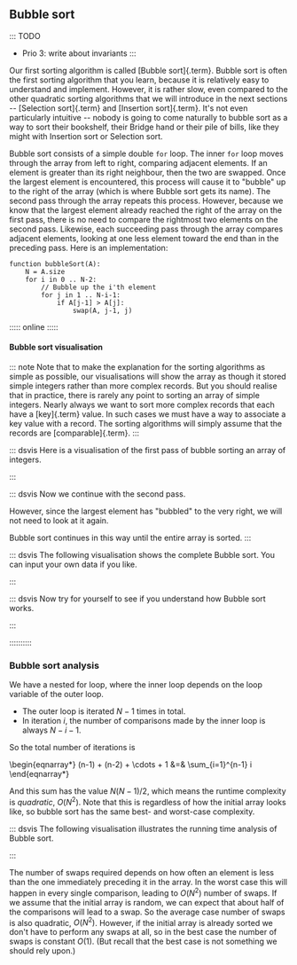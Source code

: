 
## Bubble sort

::: TODO
- Prio 3: write about invariants
:::

Our first sorting algorithm is called [Bubble sort]{.term}.
Bubble sort is often the first sorting algorithm that you learn, because it is relatively easy to understand and implement.
However, it is rather slow, even compared to the other quadratic sorting algorithms that we will introduce in the next sections -- [Selection sort]{.term} and [Insertion sort]{.term}.
It's not even particularly intuitive -- nobody is going to come naturally to bubble sort as a way to sort their bookshelf, their Bridge hand or their pile of bills, like they might with Insertion sort or Selection sort.

Bubble sort consists of a simple double `for` loop.
The inner `for` loop moves through the array from left to right, comparing adjacent elements.
If an element is greater than its right neighbour, then the two are swapped.
Once the largest element is encountered, this process will
cause it to "bubble" up to the right of the array (which is where
Bubble sort gets its name). The second pass through the array repeats
this process. However, because we know that the largest
element already reached the right of the array on the first pass, there is
no need to compare the rightmost two elements on the second pass.
Likewise, each succeeding pass through the array compares adjacent
elements, looking at one less element toward the end than in the
preceding pass. Here is an implementation:

    function bubbleSort(A):
        N = A.size
        for i in 0 .. N-2:
            // Bubble up the i'th element
            for j in 1 .. N-i-1:
                if A[j-1] > A[j]:
                    swap(A, j-1, j)


::::: online :::::
#### Bubble sort visualisation

::: note
Note that to make the explanation for the sorting algorithms as
simple as possible, our visualisations will show the array as though it
stored simple integers rather than more complex records. But you should
realise that in practice, there is rarely any point to sorting an array
of simple integers. Nearly always we want to sort more complex records
that each have a [key]{.term} value. In such cases we must have a way
to associate a key value with a record. The sorting
algorithms will simply assume that the records are
[comparable]{.term}.
:::

::: dsvis
Here is a visualisation of the first pass of bubble sorting an array of integers.

<inlineav id="bubblesortS1CON" src="Sorting/bubblesortS1CON.js" name="Bubble Sort Slideshow 1" links="Sorting/BubbleSortAnalysisCON.css"/>
:::

::: dsvis
Now we continue with the second pass.

However, since the largest element has "bubbled" to the very right, we will not need to look at it again.

<inlineav id="bubblesortS2CON" src="Sorting/bubblesortS2CON.js" name="Bubble Sort Slideshow 2" links="Sorting/BubbleSortAnalysisCON.css"/>

Bubble sort continues in this way until the entire array is sorted.
:::

::: dsvis
The following visualisation shows the complete Bubble sort. You can input your own data if you like.

<avembed id="bubblesortAV" src="Sorting/bubblesortAV.html" type="ss" name="Bubble Sort Visualisation"/>
:::

::: dsvis
Now try for yourself to see if you understand how Bubble sort works.

<avembed id="BubsortPRO" src="Sorting/BubsortPRO.html" type="ka" name="Bubble Sort Proficiency Exercise"/>
:::

::::::::::

<!--
### Invariants
-->

### Bubble sort analysis

We have a nested for loop, where the inner loop depends on the loop variable of the outer loop.

- The outer loop is iterated $N-1$ times in total.
- In iteration $i$, the number of comparisons made by the inner loop is always $N-i-1$.

So the total number of iterations is

\begin{eqnarray*}
(n-1) + (n-2) + \cdots + 1 &=& \sum_{i=1}^{n-1} i
\end{eqnarray*}

And this sum has the value $N(N-1)/2$, which means the runtime complexity is *quadratic*, $O(N^2)$.
Note that this is regardless of how the initial array looks like, so bubble sort has the same best- and worst-case complexity.

::: dsvis
The following visualisation illustrates the running time analysis of Bubble sort.

<inlineav id="BubbleSortAnalysisCON" src="Sorting/BubbleSortAnalysisCON.js" name="Bubble Sort Analysis Slideshow" links="Sorting/BubbleSortAnalysisCON.css"/>
:::

The number of swaps required depends on how often an element is less than the one immediately preceding it in the array.
In the worst case this will happen in every single comparison, leading to $O(N^2)$ number of swaps.
If we assume that the initial array is random, we can expect that about half of the comparisons will lead to a swap.
So the average case number of swaps is also quadratic, $O(N^2)$.
However, if the initial array is already sorted we don't have to perform any swaps at all, so in the best case the number of swaps is constant $O(1)$.
(But recall that the best case is not something we should rely upon.)

